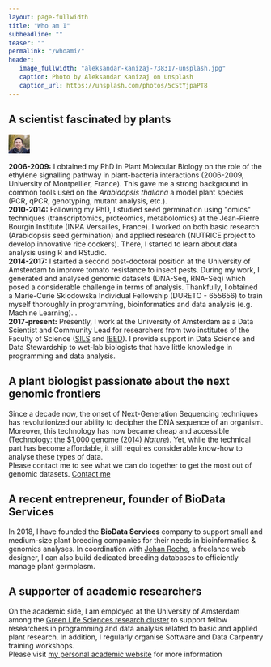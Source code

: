 ```yaml
---
layout: page-fullwidth
title: "Who am I"
subheadline: ""
teaser: ""
permalink: "/whoami/"
header:
   image_fullwidth: "aleksandar-kanizaj-738317-unsplash.jpg"
   caption: Photo by Aleksandar Kanizaj on Unsplash
   caption_url: https://unsplash.com/photos/5cStYjpaPT8
---
```

<h2>A scientist fascinated by plants</h2>

<div class="clearfix">
<img class="img-whoiam" src="../images/marc_galland.jpeg" alt="Personal picture" width="42">
<p><strong>2006-2009:</strong> I obtained my PhD in Plant Molecular Biology on the role of the ethylene signalling pathway in plant-bacteria interactions (2006-2009, University of Montpellier, France).
  This gave me a strong background in common tools used on the <em>Arabidopsis thaliana</em>
  a model plant species (PCR, qPCR, genotyping, mutant analysis, etc.). <br>
<strong>2010-2014:</strong> Following my PhD, I studied seed germination using "omics" techniques (transcriptomics, proteomics, metabolomics) at the Jean-Pierre Bourgin Institute (INRA Versailles, France). I worked on both basic research (Arabidopsis seed germination) and applied research (NUTRICE project to develop innovative rice cookers). There, I started to learn about data analysis using R and RStudio.<br>
<strong>2014-2017:</strong> I started a second post-doctoral position at the University of Amsterdam
to improve tomato resistance to insect pests. During my work, I generated and analysed genomic datasets (DNA-Seq, RNA-Seq) which posed a considerable challenge in terms of analysis.
Thankfully, I obtained a Marie-Curie Sklodowska Individual Fellowship (DURETO - 655656) to train myself thoroughly in programming, bioinformatics and data analysis (e.g. Machine Learning).
. <br>
<strong>2017-present:</strong> Presently, I  work at the University of Amsterdam as a Data Scientist
 and Community Lead for researchers from two institutes of the Faculty of Science (<a href="http://sils.uva.nl/">SILS</a> and <a href="http://ibed.uva.nl/">IBED</a>). I provide support in Data Science and Data Stewardship to wet-lab biologists that have little knowledge in programming and data analysis. <br></p>
</div>

<h2>A plant biologist passionate about the next genomic frontiers</h2>
Since a decade now, the onset of Next-Generation Sequencing techniques has revolutionized our ability
to decipher the DNA sequence of an organism. Moreover, this technology has now became cheap and
accessible (<a href="https://www.nature.com/news/technology-the-1-000-genome-1.14901">Technology: the $1,000 genome (2014)
<em>Nature</em></a>).
Yet, while the technical part has become affordable, it still requires considerable know-how to analyse these types of data.
<br>
Please contact me to see what we can do together to get the most out of genomic datasets.
<a class="radius button small" href="{{ site.url }}{{ site.baseurl }}/documentation/">Contact me</a>


<h2>A recent entrepreneur, founder of BioData Services</h2>
<p>In 2018, I have founded the <strong> BioData Services </strong> company to support small and medium-size
plant breeding companies for their needs in bioinformatics & genomics analyses.
In coordination with <a href="https://jr.agency/">Johan Roche</a>, a freelance web designer,
I can also build dedicated breeding databases to efficiently manage plant germplasm.</p>

<h2>A supporter of academic researchers</h2>
<p>On the academic side, I am employed at the University of Amsterdam among the <a href="http://gls.uva.nl/">Green Life Sciences research cluster</a>
to support fellow researchers in programming and data analysis related to basic and applied plant research.
In addition, I regularly organise Software and Data Carpentry training workshops.
<br>
Please visit <a href="www.mgalland.info">my personal academic website</a> for more information</p>
